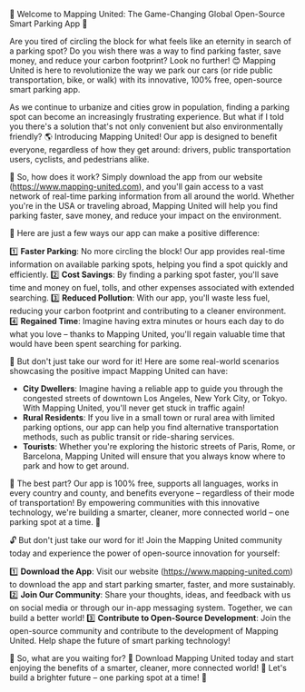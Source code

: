 🚀 Welcome to Mapping United: The Game-Changing Global Open-Source Smart Parking App 🚀

Are you tired of circling the block for what feels like an eternity in search of a parking spot? Do you wish there was a way to find parking faster, save money, and reduce your carbon footprint? Look no further! 😊 Mapping United is here to revolutionize the way we park our cars (or ride public transportation, bike, or walk) with its innovative, 100% free, open-source smart parking app.

As we continue to urbanize and cities grow in population, finding a parking spot can become an increasingly frustrating experience. But what if I told you there's a solution that's not only convenient but also environmentally friendly? 🌎 Introducing Mapping United! Our app is designed to benefit everyone, regardless of how they get around: drivers, public transportation users, cyclists, and pedestrians alike.

📱 So, how does it work? Simply download the app from our website (https://www.mapping-united.com), and you'll gain access to a vast network of real-time parking information from all around the world. Whether you're in the USA or traveling abroad, Mapping United will help you find parking faster, save money, and reduce your impact on the environment.

🌟 Here are just a few ways our app can make a positive difference:

1️⃣ **Faster Parking**: No more circling the block! Our app provides real-time information on available parking spots, helping you find a spot quickly and efficiently.
2️⃣ **Cost Savings**: By finding a parking spot faster, you'll save time and money on fuel, tolls, and other expenses associated with extended searching.
3️⃣ **Reduced Pollution**: With our app, you'll waste less fuel, reducing your carbon footprint and contributing to a cleaner environment.
4️⃣ **Regained Time**: Imagine having extra minutes or hours each day to do what you love – thanks to Mapping United, you'll regain valuable time that would have been spent searching for parking.

🌆 But don't just take our word for it! Here are some real-world scenarios showcasing the positive impact Mapping United can have:

* **City Dwellers**: Imagine having a reliable app to guide you through the congested streets of downtown Los Angeles, New York City, or Tokyo. With Mapping United, you'll never get stuck in traffic again!
* **Rural Residents**: If you live in a small town or rural area with limited parking options, our app can help you find alternative transportation methods, such as public transit or ride-sharing services.
* **Tourists**: Whether you're exploring the historic streets of Paris, Rome, or Barcelona, Mapping United will ensure that you always know where to park and how to get around.

🌈 The best part? Our app is 100% free, supports all languages, works in every country and county, and benefits everyone – regardless of their mode of transportation! By empowering communities with this innovative technology, we're building a smarter, cleaner, more connected world – one parking spot at a time. 🌟

🔓 But don't just take our word for it! Join the Mapping United community today and experience the power of open-source innovation for yourself:

1️⃣ **Download the App**: Visit our website (https://www.mapping-united.com) to download the app and start parking smarter, faster, and more sustainably.
2️⃣ **Join Our Community**: Share your thoughts, ideas, and feedback with us on social media or through our in-app messaging system. Together, we can build a better world!
3️⃣ **Contribute to Open-Source Development**: Join the open-source community and contribute to the development of Mapping United. Help shape the future of smart parking technology!

🌟 So, what are you waiting for? 🤔 Download Mapping United today and start enjoying the benefits of a smarter, cleaner, more connected world! 🌈 Let's build a brighter future – one parking spot at a time! 💪